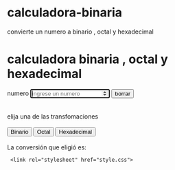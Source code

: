 # calculadora-binaria
convierte un numero a binario , octal y hexadecimal 
<!DOCTYPE html>
<html lang="en">
<head>
  <meta charset="UTF-8">
  <meta http-equiv="X-UA-Compatible" content="IE=Edge">
  <meta name="viewport" content="width=device-width, initial-scale=1">


  <form id="cal" name="calculadora" method="POST">
    <title>ES8 Project</title>
    <h1>calculadora binaria , octal y hexadecimal</h1>
    
 <label>numero</label>
 <input type="number" id="bin" autofocus
    placeholder="ingrese un numero">
<button onclick="borrar();"> borrar</button> <br>
   <br><br>
   <p1> elija una de las transfomaciones<br>
   <br>
 <input type="button" name="name" value="Binario" onclick="bina();">
 <input type="button" name="name" value="Octal" onclick="oct();">
     <input type="button" name="name" value="Hexadecimal" onclick="hexa();">
    <br><br>
     <p1> La conversión que eligió es: <span id="resultado"></span></p1>
     </form>
    
     <link rel="stylesheet" href="style.css">
  <script src="//unpkg.com/systemjs@0.19.47/dist/system.js"></script>
</head>

<body>
  <script src="config.js"></script>
</body>
</html>
